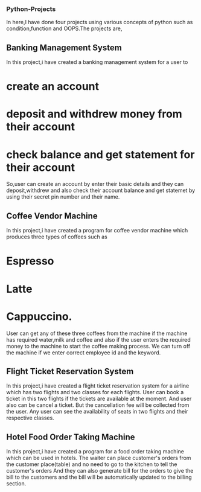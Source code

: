 ### Python-Projects

In here,I have done four projects using various concepts of python such as condition,function and OOPS.The projects are,

## Banking Management System
  In this project,i have created a banking management system for a user to 
  # create an account 
  # deposit and withdrew money from their account 
  # check balance and get statement for their account
  So,user can create an account by enter their basic details and they can deposit,withdrew 
  and also check their account balance and get statemet by using their secret pin number and their name.
  
## Coffee Vendor Machine 
  In this project,i have created a program for coffee vendor machine which produces three types of coffees such as
  # Espresso
  # Latte
  # Cappuccino.
  User can get any of these three coffees from the machine if the machine has required water,milk and coffee 
  and also if the user enters the required money to the machine to start the coffee making process.
  We can turn off the machine if we enter correct employee id and the keyword.
  
## Flight Ticket Reservation System
  In this project,i have created a flight ticket reservation system for a airline which has two flights and two classes for each flights.
  User can book a ticket in this two flights if the tickets are available at the moment.
  And user also can be cancel a ticket. But the cancellation fee will be collected from the user.
  Any user can see the availability of seats in two flights and their respective classes.

## Hotel Food Order Taking Machine
  In this project,i have created a program for a food order taking machine which can be used in hotels.
  The waiter can place customer's orders from the customer place(table) and no need to go to the kitchen to tell the customer's orders
  And they can also generate bill for the orders to give the bill to the customers and the bill will be automatically updated to the billing section.
